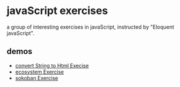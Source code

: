 # javaScript exercises
a group of interesting exercises in javaScript, instructed by "Eloquent javaScript".

## demos
* [convert String to Html Execise](http://williammer.github.io/works/convertStr2HtmlExecise)
* [ecosystem Exercise](http://williammer.github.io/works/ecosystemExercise)
* [sokoban Exercise](http://williammer.github.io/works/sokobanExercise)
